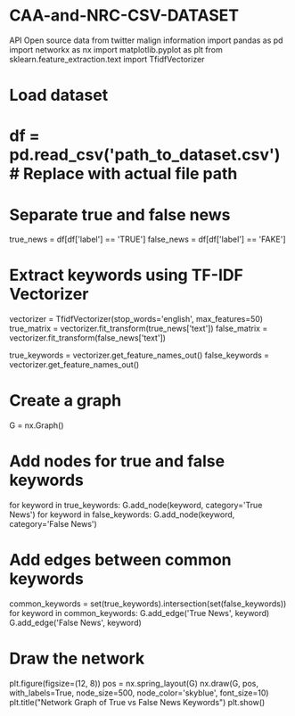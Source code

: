 # CAA-and-NRC-CSV-DATASET
API Open source data from twitter malign information
import pandas as pd
import networkx as nx
import matplotlib.pyplot as plt
from sklearn.feature_extraction.text import TfidfVectorizer

# Load dataset
# df = pd.read_csv('path_to_dataset.csv') # Replace with actual file path

# Separate true and false news
true_news = df[df['label'] == 'TRUE']
false_news = df[df['label'] == 'FAKE']

# Extract keywords using TF-IDF Vectorizer
vectorizer = TfidfVectorizer(stop_words='english', max_features=50)
true_matrix = vectorizer.fit_transform(true_news['text'])
false_matrix = vectorizer.fit_transform(false_news['text'])

true_keywords = vectorizer.get_feature_names_out()
false_keywords = vectorizer.get_feature_names_out()

# Create a graph
G = nx.Graph()

# Add nodes for true and false keywords
for keyword in true_keywords:
    G.add_node(keyword, category='True News')
for keyword in false_keywords:
    G.add_node(keyword, category='False News')

# Add edges between common keywords
common_keywords = set(true_keywords).intersection(set(false_keywords))
for keyword in common_keywords:
    G.add_edge('True News', keyword)
    G.add_edge('False News', keyword)

# Draw the network
plt.figure(figsize=(12, 8))
pos = nx.spring_layout(G)
nx.draw(G, pos, with_labels=True, node_size=500, node_color='skyblue', font_size=10)
plt.title("Network Graph of True vs False News Keywords")
plt.show()
